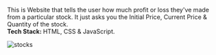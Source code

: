 This is Website that tells the user how much profit or loss they've made from a particular stock. It just asks you the Initial Price, Current Price & Quantity of the stock.<br>
<strong>Tech Stack: </strong>HTML, CSS & JavaScript.

![stocks](https://user-images.githubusercontent.com/105967722/194025647-3437f50b-693a-4b87-a8c9-b7948df5ee4c.png)

